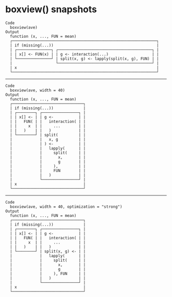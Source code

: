 # boxview() snapshots

    Code
      boxview(ave)
    Output
      function (x, ..., FUN = mean) 
      ┌───────────────────────────────────────────────────────────────┐
      | if (missing(...))                                             |
      | ┌───────────────┐ ┌─────────────────────────────────────────┐ |
      | | x[] <- FUN(x) | | g <- interaction(...)                   | |
      | └───────────────┘ | split(x, g) <- lapply(split(x, g), FUN) | |
      |                   └─────────────────────────────────────────┘ |
      | x                                                             |
      └───────────────────────────────────────────────────────────────┘

---

    Code
      boxview(ave, width = 40)
    Output
      function (x, ..., FUN = mean) 
      ┌───────────────────────────────┐
      | if (missing(...))             |
      | ┌────────┐ ┌────────────────┐ |
      | | x[] <- | | g <-           | |
      | |   FUN( | |   interaction( | |
      | |     x  | |     ...        | |
      | |   )    | |   )            | |
      | └────────┘ | split(         | |
      |            |   x, g         | |
      |            | ) <-           | |
      |            |   lapply(      | |
      |            |     split(     | |
      |            |       x,       | |
      |            |       g        | |
      |            |     ),         | |
      |            |     FUN        | |
      |            |   )            | |
      |            └────────────────┘ |
      | x                             |
      └───────────────────────────────┘

---

    Code
      boxview(ave, width = 40, optimization = "strong")
    Output
      function (x, ..., FUN = mean) 
      ┌───────────────────────────────┐
      | if (missing(...))             |
      | ┌────────┐ ┌────────────────┐ |
      | | x[] <- | | g <-           | |
      | |   FUN( | |   interaction( | |
      | |     x  | |     ...        | |
      | |   )    | |   )            | |
      | └────────┘ | split(x, g) <- | |
      |            |   lapply(      | |
      |            |     split(     | |
      |            |       x,       | |
      |            |       g        | |
      |            |     ), FUN     | |
      |            |   )            | |
      |            └────────────────┘ |
      | x                             |
      └───────────────────────────────┘

